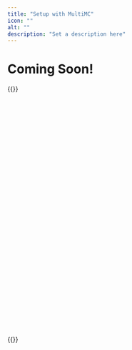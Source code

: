 ```yaml
---
title: "Setup with MultiMC"
icon: ""
alt: ""
description: "Set a description here"
---
```


# Coming Soon!
{{<rawhtml>}}
		<br>
		<br>
		<br>
		<br>
		<br>
		<br>
		<br>
		<br>
		<br>
		<br>
		<br>
		<br>
		<br>
		<br>
		<br>
		<br>
		<br>
		<br>
		<br>
		<br>
		<br>
		<br>
		<br>
		<br>
		<br>
		<br>
		<br>
		<br>
		<br>
		<br>
		<br>
		<br>
		<br>
{{</rawhtml>}}